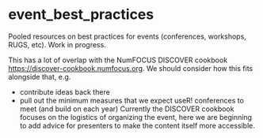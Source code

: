 # event_best_practices

Pooled resources on best practices for events (conferences, workshops, RUGS, etc). Work in progress.

This has a lot of overlap with the NumFOCUS DISCOVER cookbook https://discover-cookbook.numfocus.org. We should consider how this fits alongside that, e.g. 
 - contribute ideas back there
 - pull out the minimum measures that we expect useR! conferences to meet (and build on each year)
Currently the DISCOVER cookbook focuses on the logistics of organizing the event, here we are beginning to add advice for presenters to make the content itself more accessible.
